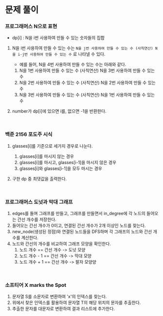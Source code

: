 # 문제 풀이

### 프로그래머스 N으로 표현

- dp[i] : N을 i번 사용하여 만들 수 있는 숫자들의 집합

1. N을 i번 사용하여 만들 수 있는 수는 `N을 j번 사용하여 만들 수 있는 수 (사칙연산) N을 i-j번 사용하여 만들 수 있는 수` 로 나타낼 수 있다.

   - 예를 들어, N을 4번 사용하여 만들 수 있는 수는 아래와 같다.

   1. N을 1번 사용하여 만들 수 있는 수 (사칙연산) N을 3번 사용하여 만들 수 있는 수
   2. N을 2번 사용하여 만들 수 있는 수 (사칙연산) N을 2번 사용하여 만들 수 있는 수
   3. N을 3번 사용하여 만들 수 있는 수 (사칙연산) N을 1번 사용하여 만들 수 있는 수

2. number가 dp[i]에 있으면 i를, 없으면 -1을 반환한다.

</br>

### 백준 2156 포도주 시식

1. glasses[i]를 기준으로 세가지 경우로 나눈다.
   1. glasses[i]를 마시지 않는 경우
   2. glasses[i]를 마시고, glasses[i-1]을 마시지 않은 경우
   3. glasses[i]와 glasses[i-1]을 모두 마시는 경우

2. 구한 dp 중 최댓값을 출력한다.

</br>

### 프로그래머스 도넛과 막대 그래프

1. edges를 돌며 그래프를 만들고, 그래프를 만들면서 in_degree에 각 노드의 들어오는 간선 개수를 저장한다.
2. 들어오는 간선 개수가 0이고, 연결된 간선 개수가 2개 이상인 노드를 찾는다.
3. new_node(생성된 정점)와 연결된 노드들을 DFS하며 각 그래프의 노드와 간선 개수를 계산한다.
4. 노드와 간선의 개수를 비교하여 그래프 모양을 확인한다.
   1. 노드 개수 == 간선 개수 -> 도넛 모양
   2. 노드 개수 - 1 == 간선 개수 -> 막대 모양
   3. 노드 개수 + 1 == 간선 개수 -> 팔자 모양양

</br>

### 소프티어 X marks the Spot

1. 문자열 S를 소문자로 변환하여 'x'의 인덱스를 찾는다.
2. 위에서 찾은 인덱스를 활용하여 문자열 T의 해당 위치의 문자를 추출한다.
3. 추출한 문자를 대문자로 변환하여 결과 리스트에 추가한다.
